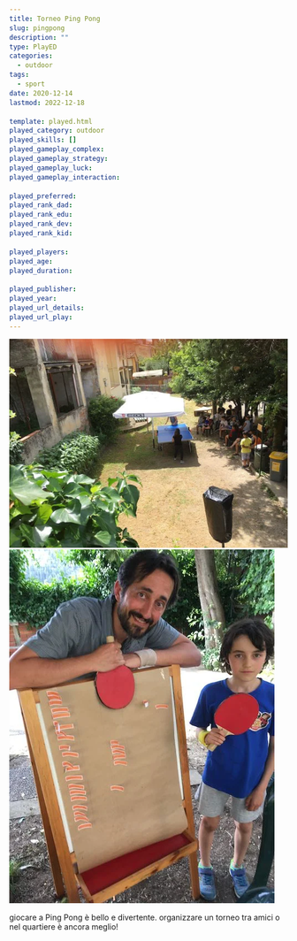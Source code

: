 ```yaml
---
title: Torneo Ping Pong
slug: pingpong
description: ""
type: PlayED
categories:
  - outdoor
tags:
  - sport
date: 2020-12-14
lastmod: 2022-12-18

template: played.html
played_category: outdoor
played_skills: []
played_gameplay_complex: 
played_gameplay_strategy: 
played_gameplay_luck: 
played_gameplay_interaction: 

played_preferred: 
played_rank_dad: 
played_rank_edu: 
played_rank_dev: 
played_rank_kid: 

played_players: 
played_age: 
played_duration: 

played_publisher: 
played_year: 
played_url_details: 
played_url_play: 
---
```


![](../../assets/img/played/outdoor/pingpong.webp)
![](../../assets/img/played/outdoor/pingpong_torneo.webp)

giocare a Ping Pong è bello e divertente.
organizzare un torneo tra amici o nel quartiere è ancora meglio!
